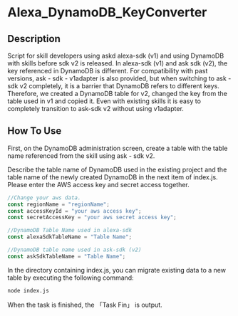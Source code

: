 # Alexa_DynamoDB_KeyConverter
## Description
Script for skill developers using askd alexa-sdk (v1) and using DynamoDB with skills before sdk v2 is released.
In alexa-sdk (v1) and ask sdk (v2), the key referenced in DynamoDB is different.
For compatibility with past versions, ask - sdk - v1adapter is also provided, but when switching to ask - sdk v2 completely, it is a barrier that DynamoDB refers to different keys.
Therefore, we created a DynamoDB table for v2, changed the key from the table used in v1 and copied it. Even with existing skills it is easy to completely transition to ask-sdk v2 without using v1adapter.

## How To Use
First, on the DynamoDB administration screen, create a table with the table name referenced from the skill using ask - sdk v2.

Describe the table name of DynamoDB used in the existing project and the table name of the newly created DynamoDB in the next item of index.js.
Please enter the AWS access key and secret access together.
```index.js
//Change your aws data.
const regionName = "regionName";
const accessKeyId = "your aws access key";
const secretAccessKey = "your aws secret access key";

//DynamoDB Table Name used in alexa-sdk
const alexaSdkTableName = "Table Name";

//DynamoDB table name used in ask-sdk (v2)
const askSdkTableName = "Table Name";
```
In the directory containing index.js, you can migrate existing data to a new table by executing the following command:

```
node index.js
```
When the task is finished, the 「Task Fin」 is output.
